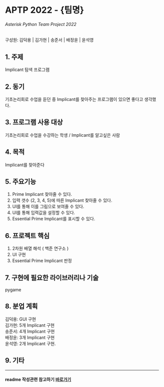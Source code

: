 # APTP 2022 - **{팀명}**
###### Asterisk Python Team Project 2022
구성원: 김덕용 | 김가현 | 송준서 | 배정윤 | 윤석영

## 1. 주제
Implicant 탐색 프로그램

## 2. 동기
기초논리회로 수업을 듣던 중 Implicant를 찾아주는 프로그램이 있으면 좋다고 생각했다.

## 3. 프로그램 사용 대상
기초논리회로 수업을 수강하는 학생 / Implicant를 알고싶은 사람

## 4. 목적
Implicant를 찾아준다

## 5. 주요기능
1. Prime Implicant 찾아줄 수 있다. 
2. 입력 갯수 (2, 3, 4, 5)에 따른 Implicant 찾아줄 수 있다. 
3. UI를 통해 이를 그림으로 보여줄 수 있다. 
4. UI를 통해 입력값을 설정할 수 있다. 
5. Essential Prime Implicant를 표시할 수 있다. 

## 6. 프로젝트 핵심
1. 2차원 배열 해석 ( 백준 연구소 )
2. UI 구현
3. Essential Prime Implicant 판정

## 7. 구현에 필요한 라이브러리나 기술
pygame

## 8. **분업 계획**
김덕용: GUI 구현   
김가현: 5개 Implicant 구현  
송준서: 4개 Implicant 구현  
배정윤: 3개 Implicant 구현  
윤석영: 2개 Implicant 구현. 

## 9. 기타


<hr>

#### readme 작성관련 참고하기 [바로가기](https://heropy.blog/2017/09/30/markdown/)



